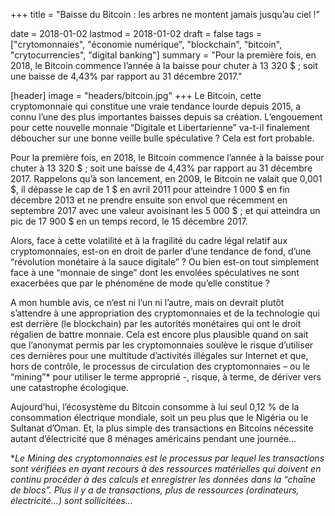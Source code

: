+++
title = "Baisse du Bitcoin : les arbres ne montent jamais jusqu’au ciel !"

date = 2018-01-02
lastmod = 2018-01-02
draft = false
tags = ["crytomonnaies", "économie numérique", "blockchain", "bitcoin", "crytocurrencies", "digital banking"]
summary = "Pour la première fois, en 2018, le Bitcoin commence l’année à la baisse pour chuter à 13 320 $ ; soit une baisse de 4,43% par rapport au 31 décembre 2017."

[header]
image = "headers/bitcoin.jpg"
+++
Le Bitcoin, cette cryptomonnaie qui constitue une vraie tendance lourde depuis 2015, a connu l’une des plus importantes baisses depuis sa création. L’engouement pour cette nouvelle monnaie “Digitale et Libertarienne” va-t-il finalement déboucher sur une bonne veille bulle spéculative ? Cela est fort probable.

Pour la première fois, en 2018, le Bitcoin commence l’année à la baisse pour chuter à 13 320 $ ; soit une baisse de 4,43% par rapport au 31 décembre 2017. Rappelons qu’à son lancement, en 2009, le Bitcoin ne valait que 0,001 $, il dépasse le cap de 1 $ en avril 2011 pour atteindre 1 000 $ en fin décembre 2013 et ne prendre ensuite son envol que récemment en septembre 2017 avec une valeur avoisinant les 5 000 $ ; et qui atteindra un pic de 17 900 $ en un temps record, le 15 décembre 2017.

Alors, face à cette volatilité et à la fragilité du cadre légal relatif aux cryptomonnaies, est-on en droit de parler d’une tendance de fond, d’une “révolution monétaire à la sauce digitale” ? Ou bien est-on tout simplement face à une “monnaie de singe” dont les envolées spéculatives ne sont exacerbées que par le phénomène de mode qu’elle constitue ?

A mon humble avis, ce n’est ni l’un ni l’autre, mais on devrait plutôt s’attendre à une appropriation des cryptomonnaies et de la technologie qui est derrière (le blockchain) par les autorités monétaires qui ont le droit régalien de battre monnaie. Cela est encore plus plausible quand on sait que l’anonymat permis par les cryptomonnaies soulève le risque d’utiliser ces dernières pour une multitude d’activités illégales sur Internet et que, hors de contrôle, le processus de circulation des cryptomonnaies – ou le “mining”* pour utiliser le terme approprié -, risque, à terme, de dériver vers une catastrophe écologique.

Aujourd’hui, l’écosystème du Bitcoin consomme à lui seul 0,12 % de la consommation électrique mondiale, soit un peu plus que le Nigéria ou le Sultanat d’Oman. Et, la plus simple des transactions en Bitcoins nécessite autant d’électricité que 8 ménages américains pendant une journée…

**Le Mining des cryptomonnaies est le processus par lequel les transactions sont vérifiées en ayant recours à des ressources matérielles qui doivent en continu procéder à des calculs et enregistrer les données dans la “chaîne de blocs”. Plus il y a de transactions, plus de ressources (ordinateurs, électricité…) sont sollicitées…*